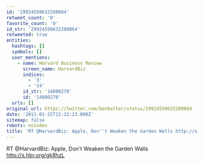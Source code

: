 ```yaml
---
id: '29924550632280064'
retweet_count: '0'
favorite_count: '0'
id_str: '29924550632280064'
retweeted: true
entities:
  hashtags: []
  symbols: []
  user_mentions:
    - name: Harvard Business Review
      screen_name: HarvardBiz
      indices:
        - '3'
        - '14'
      id_str: '14800270'
      id: '14800270'
  urls: []
original_url: https://twitter.com/benbalter/status/29924550632280064
date: '2011-01-25T15:32:23.000Z'
sitemap: false
robots: noindex
title: 'RT @HarvardBiz: Apple, Don''t Weaken the Garden Walls http://s.hbr.org/gk8hzL'
---
```


RT @HarvardBiz: Apple, Don't Weaken the Garden Walls http://s.hbr.org/gk8hzL